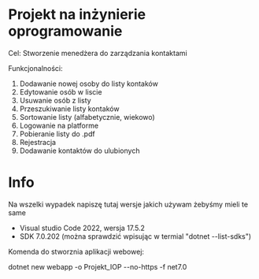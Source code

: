 # Projekt na inżynierie oprogramowanie
Cel: Stworzenie menedżera do zarządzania kontaktami

Funkcjonalności:
1. Dodawanie nowej osoby do listy kontaków
2. Edytowanie osób w liscie
3. Usuwanie osób z listy
4. Przeszukiwanie listy kontaków
5. Sortowanie listy (alfabetycznie, wiekowo)
6. Logowanie na platforme
7. Pobieranie listy do .pdf
8. Rejestracja
9. Dodawanie kontaktów do ulubionych


# Info

Na wszelki wypadek napiszę tutaj wersje jakich używam żebyśmy mieli te same
- Visual studio Code 2022, wersja 17.5.2
- SDK 7.0.202 (można sprawdzić wpisując w termial "dotnet --list-sdks")

Komenda do stworznia aplikacji webowej:

dotnet new webapp -o Projekt_IOP --no-https -f net7.0
